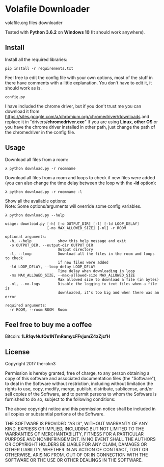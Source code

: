 # Volafile Downloader
volafile.org files downloader

Tested with **Python 3.6.2** on **Windows 10** (It should work anywhere).

## Install
Install all the required libraries:
```
pip install -r requirements.txt
```

Feel free to edit the config file with your own options, most of the stuff in there have comments with a little explanation. You don't have to edit it, it should work as is.
```
config.py
```

I have included the chrome driver, but if you don't trust me you can download it from https://sites.google.com/a/chromium.org/chromedriver/downloads and replace it in "drivers/**chromedriver.exe**"
If you are using **Linux**, **other OS** or you have the chrome driver installed in other path, just change the path of the chromedriver in the config file.

## Usage
Download all files from a room:
```
λ python download.py -r roomname
```

Download all files from a room and loops to check if new files were added (you can also change the time delay between the loop with the **-ld** option):
```
λ python download.py -r roomname -l
```

Show all the available options:  
Note: Some options/arguments will override some config variables.
```
λ python download.py --help

usage: download.py [-h] [-o OUTPUT_DIR] [-l] [-ld LOOP_DELAY]
                   [-ms MAX_ALLOWED_SIZE] [-nl] -r ROOM

optional arguments:
  -h, --help            show this help message and exit
  -o OUTPUT_DIR, --output-dir OUTPUT_DIR
                        Output directory
  -l, --loop            Download all the files in the room and loops to check
                        if new files were added
  -ld LOOP_DELAY, --loop-delay LOOP_DELAY
                        Time delay when downloading in loop
  -ms MAX_ALLOWED_SIZE, --max-allowed-size MAX_ALLOWED_SIZE
                        Max allowed size to download a file (in bytes)
  -nl, --no-logs        Disable the logging to text files when a file is
                        downloaded, it's too big and when there was an error

required arguments:
  -r ROOM, --room ROOM  Room
```

## Feel free to buy me a coffee
Bitcoin: **1LR1qvNufQo1NTmRamycFFvjumZ4zZjcfH**


## License
Copyright 2017 the-okn3

Permission is hereby granted, free of charge, to any person obtaining a copy of this software and associated documentation files (the "Software"), to deal in the Software without restriction, including without limitation the rights to use, copy, modify, merge, publish, distribute, sublicense, and/or sell copies of the Software, and to permit persons to whom the Software is furnished to do so, subject to the following conditions:

The above copyright notice and this permission notice shall be included in all copies or substantial portions of the Software.

THE SOFTWARE IS PROVIDED "AS IS", WITHOUT WARRANTY OF ANY KIND, EXPRESS OR IMPLIED, INCLUDING BUT NOT LIMITED TO THE WARRANTIES OF MERCHANTABILITY, FITNESS FOR A PARTICULAR PURPOSE AND NONINFRINGEMENT. IN NO EVENT SHALL THE AUTHORS OR COPYRIGHT HOLDERS BE LIABLE FOR ANY CLAIM, DAMAGES OR OTHER LIABILITY, WHETHER IN AN ACTION OF CONTRACT, TORT OR OTHERWISE, ARISING FROM, OUT OF OR IN CONNECTION WITH THE SOFTWARE OR THE USE OR OTHER DEALINGS IN THE SOFTWARE.
